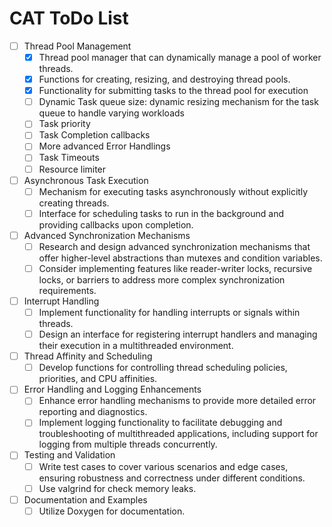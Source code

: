 # CAT ToDo List

- [ ] Thread Pool Management
  - [x] Thread pool manager that can dynamically manage a pool of worker threads.
  - [x] Functions for creating, resizing, and destroying thread pools.
  - [x] Functionality for submitting tasks to the thread pool for execution
  - [ ] Dynamic Task queue size: dynamic resizing mechanism for the task queue to handle varying workloads
  - [ ] Task priority
  - [ ] Task Completion callbacks
  - [ ] More advanced Error Handlings
  - [ ] Task Timeouts
  - [ ] Resource limiter
- [ ] Asynchronous Task Execution
  - [ ] Mechanism for executing tasks asynchronously without explicitly creating threads.
  - [ ] Interface for scheduling tasks to run in the background and providing callbacks upon completion.
- [ ] Advanced Synchronization Mechanisms
  - [ ] Research and design advanced synchronization mechanisms that offer higher-level abstractions than mutexes and condition variables.
  - [ ] Consider implementing features like reader-writer locks, recursive locks, or barriers to address more complex synchronization requirements.
- [ ] Interrupt Handling
  - [ ] Implement functionality for handling interrupts or signals within threads.
  - [ ] Design an interface for registering interrupt handlers and managing their execution in a multithreaded environment.
- [ ] Thread Affinity and Scheduling
  - [ ] Develop functions for controlling thread scheduling policies, priorities, and CPU affinities.
- [ ] Error Handling and Logging Enhancements
  - [ ] Enhance error handling mechanisms to provide more detailed error reporting and diagnostics.
  - [ ] Implement logging functionality to facilitate debugging and troubleshooting of multithreaded applications, including support for logging from multiple threads concurrently.
- [ ] Testing and Validation
  - [ ] Write test cases to cover various scenarios and edge cases, ensuring robustness and correctness under different conditions.
  - [ ] Use valgrind for check memory leaks.
- [ ] Documentation and Examples
  - [ ] Utilize Doxygen for documentation.